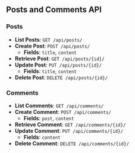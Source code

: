 ## Posts and Comments API

### Posts

- **List Posts**: `GET /api/posts/`
- **Create Post**: `POST /api/posts/`
  - **Fields**: `title`, `content`
- **Retrieve Post**: `GET /api/posts/{id}/`
- **Update Post**: `PUT /api/posts/{id}/`
  - **Fields**: `title`, `content`
- **Delete Post**: `DELETE /api/posts/{id}/`

### Comments

- **List Comments**: `GET /api/comments/`
- **Create Comment**: `POST /api/comments/`
  - **Fields**: `post`, `content`
- **Retrieve Comment**: `GET /api/comments/{id}/`
- **Update Comment**: `PUT /api/comments/{id}/`
  - **Fields**: `content`
- **Delete Comment**: `DELETE /api/comments/{id}/`
